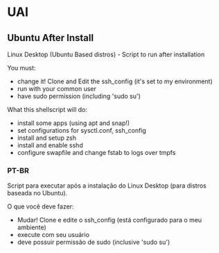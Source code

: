 # UAI

## Ubuntu After Install

Linux Desktop (Ubuntu Based distros) - Script to run after installation

You must:

- change it! Clone and Edit the ssh_config (it's set to my environment)
- run with your common user
- have sudo permission (including 'sudo su')

What this shellscript will do:

- install some apps (using apt and snap!)
- set configurations for sysctl.conf, ssh_config
- install and setup zsh
- install and enable sshd
- configure swapfile and change fstab to logs over tmpfs

### PT-BR

Script para executar após a instalação do Linux Desktop (para distros baseada no Ubuntu).

O que você deve fazer:

- Mudar! Clone e edite o ssh_config (está configurado para o meu ambiente)
- execute com seu usuário
- deve possuir permissão de sudo (inclusive 'sudo su')